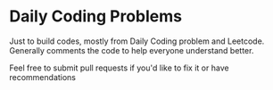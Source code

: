 # Daily Coding Problems

Just to build codes, mostly from Daily Coding problem and Leetcode. Generally comments the code to help everyone understand better.

Feel free to submit pull requests if you'd like to fix it or have recommendations
